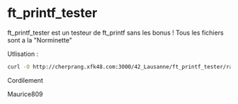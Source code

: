 # ft_printf_tester

ft_printf_tester est un testeur de ft_printf sans les bonus !
Tous les fichiers sont a la "Norminette" 

Utlisation : 

```sh
curl -O http://cherprang.xfk48.com:3000/42_Lausanne/ft_printf_tester/raw/branch/master/eval.sh
```

Cordilement

Maurice809
